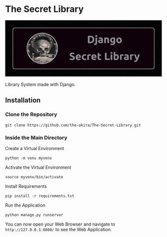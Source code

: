 # The Secret Library

![img](Avatar.png)

Library System made with Django.

## Installation

### Clone the Repository

```
git clone https://github.com/the-akira/The-Secret-Library.git
```

### Inside the Main Directory

Create a Virtual Environment

```
python -m venv myvenv
```

Activate the Virtual Environment

```
source myvenv/bin/activate
```

Install Requirements

```
pip install -r requirements.txt
```

Run the Application

```
python manage.py runserver
```

You can now open your Web Browser and navigate to `http://127.0.0.1:8000/` to see the Web Application.
